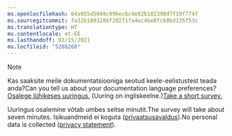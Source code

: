 ```yaml
---
ms.openlocfilehash: 64a955d5049c996ecbcde82b182390d7f19f774f
ms.sourcegitcommit: fa32b1893286f20271fa4ec4be8fc68bd135f53c
ms.translationtype: HT
ms.contentlocale: et-EE
ms.lasthandoff: 02/15/2021
ms.locfileid: "5288268"
---
```

> [!NOTE]
><span data-ttu-id="e1ff8-101">Kas saaksite meile dokumentatsiooniga seotud keele-eelistustest teada anda?</span><span class="sxs-lookup"><span data-stu-id="e1ff8-101">Can you tell us about your documentation language preferences?</span></span> <span data-ttu-id="e1ff8-102">[Osalege lühikeses uuringus.](https://aka.ms/BAG_Docs_Language_Survey) (Uuring on ingliskeelne.)</span><span class="sxs-lookup"><span data-stu-id="e1ff8-102">[Take a short survey.](https://aka.ms/BAG_Docs_Language_Survey)</span></span>
>
><span data-ttu-id="e1ff8-103">Uuringus osalemine võtab umbes seitse minutit.</span><span class="sxs-lookup"><span data-stu-id="e1ff8-103">The survey will take about seven minutes.</span></span> <span data-ttu-id="e1ff8-104">Isikuandmeid ei koguta ([privaatsusavaldus](https://go.microsoft.com/fwlink/?LinkId=521839)).</span><span class="sxs-lookup"><span data-stu-id="e1ff8-104">No personal data is collected ([privacy statement](https://go.microsoft.com/fwlink/?LinkId=521839)).</span></span>

